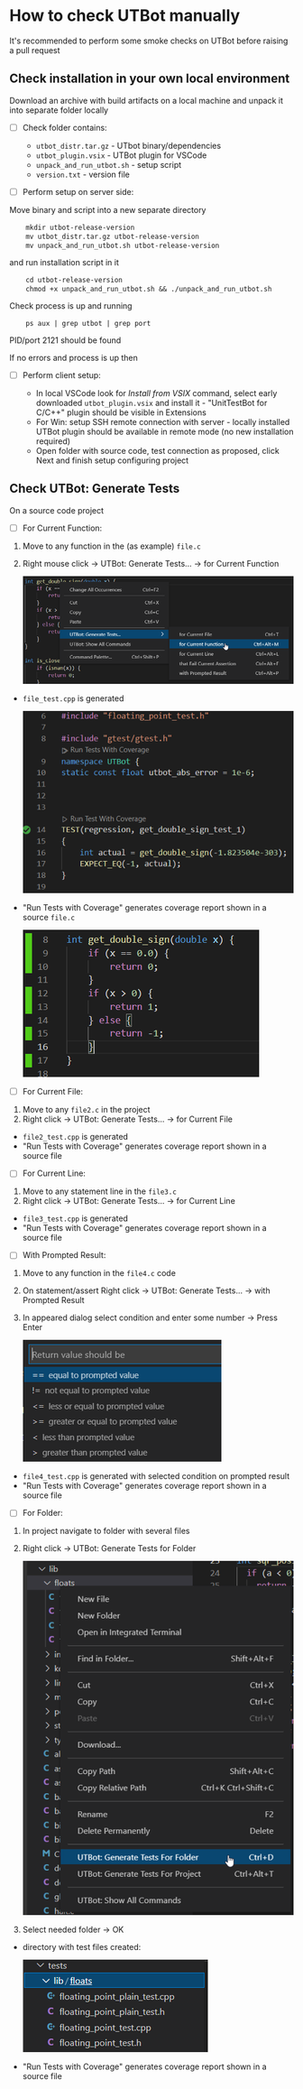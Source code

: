 # How to check UTBot manually

It's recommended to perform some smoke checks on UTBot before raising a pull request

## Check installation in your own local environment

Download an archive with build artifacts on a local machine and unpack it into separate folder locally


- [ ] Check folder contains:

   - ```utbot_distr.tar.gz``` - UTbot binary/dependencies
   - ```utbot_plugin.vsix``` - UTBot plugin for VSCode
   - ```unpack_and_run_utbot.sh``` - setup script
   - ```version.txt``` - version file


- [ ] Perform setup on server side:
 
Move binary and script into a new separate directory

```
    mkdir utbot-release-version
    mv utbot_distr.tar.gz utbot-release-version
    mv unpack_and_run_utbot.sh utbot-release-version
```
and run installation script in it
```
    cd utbot-release-version
    chmod +x unpack_and_run_utbot.sh && ./unpack_and_run_utbot.sh
```
Check process is up and running

```
    ps aux | grep utbot | grep port
```

PID/port 2121 should be found

 If no errors and process is up then 

- [ ]  Perform client setup:

   - In local VSCode look for *Install from VSIX* command, select early downloaded ```utbot_plugin.vsix``` and install it - "UnitTestBot for C/C++" plugin should be visible in Extensions
   - For Win: setup SSH remote connection with server - locally installed UTBot plugin should be available in remote mode (no new installation required)
   - Open folder with source code, test connection as proposed, click Next and finish setup configuring project

## Check UTBot: Generate Tests
On a source code project
- [ ] For Current Function:
1. Move to any function in the (as example) ```file.c``` 
2. Right mouse click &rarr; UTBot: Generate Tests... &rarr;  for Current Function
   
   ![1](pics/VSCode_CurrentFunction.png "Generating tests example")
   
- ```file_test.cpp``` is generated
  
   ![2](pics/VSCode_CurrentFunction2.png "Run Tests With Coverage")
  
- "Run Tests with Coverage" generates coverage report shown in a source ```file.c```
   
   ![3](pics/VSCode_CurrentFunction3.png "Coverage ")


- [ ] For Current File:
1. Move to any `file2.c` in the project
2. Right click &rarr; UTBot: Generate Tests... &rarr;  for Current File
- `file2_test.cpp` is generated
- "Run Tests with Coverage" generates coverage report shown in a source file
  

- [ ] For Current Line:
1. Move to any statement line in the `file3.c` 
2. Right click &rarr; UTBot: Generate Tests... &rarr;  for Current Line
- `file3_test.cpp` is generated
- "Run Tests with Coverage" generates coverage report shown in a source file


- [ ] With Prompted Result:
1. Move to any function in the `file4.c` code
2. On statement/assert Right click &rarr; UTBot: Generate Tests... &rarr;  with Prompted Result
3. In appeared dialog select condition and enter some number  &rarr; Press Enter

   ![1](pics/VSCode_withPrompted1.png "Prompted Input ")

- `file4_test.cpp` is generated with selected condition on prompted result
- "Run Tests with Coverage" generates coverage report shown in a source file


- [ ] For Folder:
1. In project navigate to folder with several files
2. Right click &rarr; UTBot: Generate Tests for Folder
   
   ![1](pics/VSCode_ForFolder1.png "Generating tests for folder example")
   
3. Select needed folder &rarr; OK
- directory with test files created:
  
   ![2](pics/VSCode_ForFolder3.png "Generated folder")
  
- "Run Tests with Coverage" generates coverage report shown in a source file
  







